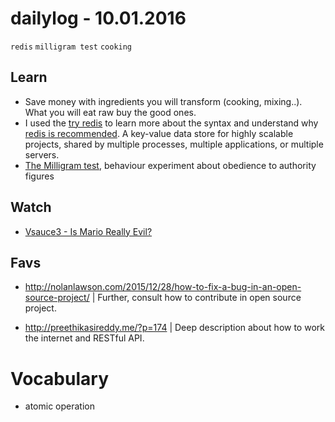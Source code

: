 # dailylog - 10.01.2016
`redis` `milligram test` `cooking`

## Learn

- Save money with ingredients you will transform (cooking, mixing..). What you will eat raw buy the good ones.
- I used the [try redis](https://try.redis.io/) to learn more about the syntax and understand why [redis is recommended](http://imasters.com.br/artigo/18288/banco-de-dados/usando-o-banco-de-dados-nosql-redis-para-otimizar-sistemas-de-alta-escalabilidade/). A key-value data store for highly scalable projects, shared by multiple processes, multiple applications, or multiple servers. 
- [The Milligram test](https://en.wikipedia.org/wiki/Milgram_experiment), behaviour experiment about obedience to authority figures

## Watch

- [Vsauce3 - Is Mario Really Evil?](https://www.youtube.com/watch?v=BIePWBgKaXw)

## Favs

- http://nolanlawson.com/2015/12/28/how-to-fix-a-bug-in-an-open-source-project/ | Further, consult how to contribute in open source project.

- http://preethikasireddy.me/?p=174 | Deep description about how to work the internet and RESTful API.

# Vocabulary

- atomic operation